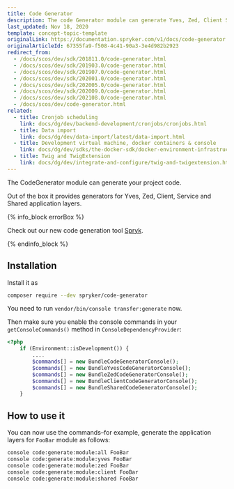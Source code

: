```yaml
---
title: Code Generator
description: The code Generator module can generate Yves, Zed, Client Service and shared application code for your Spryker based project.
last_updated: Nov 18, 2020
template: concept-topic-template
originalLink: https://documentation.spryker.com/v1/docs/code-generator
originalArticleId: 67355fa9-f508-4c41-90a3-3e4d982b2923
redirect_from:
  - /docs/scos/dev/sdk/201811.0/code-generator.html
  - /docs/scos/dev/sdk/201903.0/code-generator.html
  - /docs/scos/dev/sdk/201907.0/code-generator.html
  - /docs/scos/dev/sdk/202001.0/code-generator.html
  - /docs/scos/dev/sdk/202005.0/code-generator.html
  - /docs/scos/dev/sdk/202009.0/code-generator.html
  - /docs/scos/dev/sdk/202108.0/code-generator.html
  - /docs/scos/dev/code-generator.html
related:
  - title: Cronjob scheduling
    link: docs/dg/dev/backend-development/cronjobs/cronjobs.html
  - title: Data import
    link: docs/dg/dev/data-import/latest/data-import.html
  - title: Development virtual machine, docker containers & console
    link: docs/dg/dev/sdks/the-docker-sdk/docker-environment-infrastructure.html
  - title: Twig and TwigExtension
    link: docs/dg/dev/integrate-and-configure/twig-and-twigextension.html
---
```


The CodeGenerator module can generate your project code.

Out of the box it provides generators for Yves, Zed, Client, Service and Shared application layers.

{% info_block errorBox %}

Check out our new code generation tool [Spryk](/docs/dg/dev/sdks/sdk/spryks/spryks.html).

{% endinfo_block %}


## Installation

Install it as

```bash
composer require --dev spryker/code-generator
```

You need to run `vendor/bin/console transfer:generate` now.

Then make sure you enable the console commands in your `getConsoleCommands()` method in `ConsoleDependencyProvider`:

```php
<?php
    if (Environment::isDevelopment()) {
        ....
        $commands[] = new BundleCodeGeneratorConsole();
        $commands[] = new BundleYvesCodeGeneratorConsole();
        $commands[] = new BundleZedCodeGeneratorConsole();
        $commands[] = new BundleClientCodeGeneratorConsole();
        $commands[] = new BundleSharedCodeGeneratorConsole();
    }
```

## How to use it

You can now use the commands–for example, generate the application layers for `FooBar` module as follows:

```bash
console code:generate:module:all FooBar
console code:generate:module:yves FooBar
console code:generate:module:zed FooBar
console code:generate:module:client FooBar
console code:generate:module:shared FooBar
```
